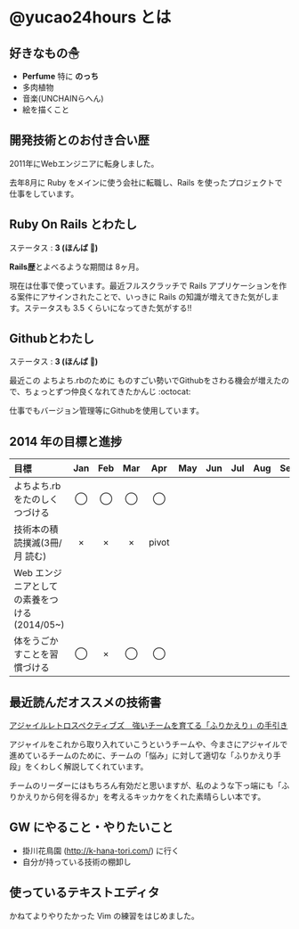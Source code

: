 # @yucao24hours とは
## 好きなもの☃
* **Perfume** 特に **のっち**
* 多肉植物
* 音楽(UNCHAINらへん)
* 絵を描くこと

## 開発技術とのお付き合い歴
2011年にWebエンジニアに転身しました。

去年8月に Ruby をメインに使う会社に転職し、Rails を使ったプロジェクトで仕事をしています。

## Ruby On Rails とわたし
ステータス : **3 (ほんば :herb:)**

**Rails歴**とよべるような期間は 8ヶ月。

現在は仕事で使っています。最近フルスクラッチで Rails アプリケーションを作る案件にアサインされたことで、いっきに Rails の知識が増えてきた気がします。ステータスも 3.5 くらいになってきた気がする!!

## Githubとわたし
ステータス : **3 (ほんば :herb:)**

最近この よちよち.rbのために ものすごい勢いでGithubをさわる機会が増えたので、ちょっとずつ仲良くなれてきたかんじ :octocat:

仕事でもバージョン管理等にGithubを使用しています。

## 2014 年の目標と進捗
|            目標           | Jan | Feb | Mar | Apr | May | Jun | Jul | Aug | Sep | Oct | Nov | Dec |
|:-------------------------|:---:|:---:|:---:|:---:|:---:|:---:|:---:|:---:|:---:|:---:|:---:|:---:|
|よちよち.rb をたのしくつづける |  ◯  |  ◯  |  ◯  |  ◯  |||||||||
|技術本の積読撲滅(3冊/月 読む) |  ×  |  ×  |  ×  |pivot|||||||||
|Web エンジニアとしての素養をつける(2014/05~)| | | | | ||||||
|体をうごかすことを習慣づける   |  ◯  |  ×  |  ◯  |  ◯  |||||||

## 最近読んだオススメの技術書
[アジャイルレトロスペクティブズ　強いチームを育てる「ふりかえり」の手引き](http://www.amazon.co.jp/dp/4274066983)

アジャイルをこれから取り入れていこうというチームや、今まさにアジャイルで進めているチームのために、チームの「悩み」に対して適切な「ふりかえり手段」をくわしく解説してくれています。

チームのリーダーにはもちろん有効だと思いますが、私のような下っ端にも「ふりかえりから何を得るか」を考えるキッカケをくれた素晴らしい本です。

## GW にやること・やりたいこと
* 掛川花鳥園 (http://k-hana-tori.com/) に行く
* 自分が持っている技術の棚卸し

## 使っているテキストエディタ
かねてよりやりたかった Vim の練習をはじめました。

